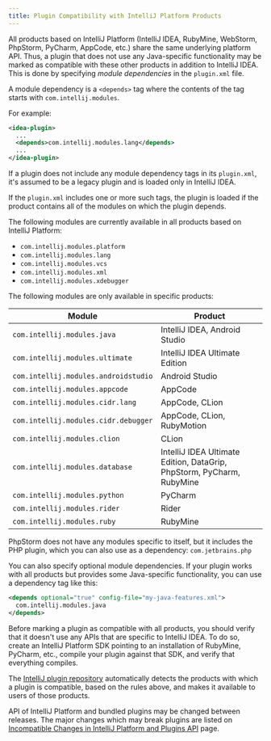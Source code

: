 ```yaml
---
title: Plugin Compatibility with IntelliJ Platform Products
---
```


<!--TODO link to sample_plugin file-->

All products based on IntelliJ Platform (IntelliJ IDEA, RubyMine, WebStorm, PhpStorm, PyCharm, AppCode, etc.) share the same underlying platform API. Thus, a plugin that does not use any Java-specific functionality may be marked as compatible with these other products in addition to IntelliJ IDEA. This is done by specifying *module dependencies* in the `plugin.xml` file.

A module dependency is a `<depends>` tag where the contents of the tag starts with `com.intellij.modules`.
 
For example:

```xml
<idea-plugin>
  ...
  <depends>com.intellij.modules.lang</depends>
  ...
</idea-plugin>
```

<!--TODO link to sample_plugin file--> 

If a plugin does not include any module dependency tags in its `plugin.xml`, it's assumed to be a legacy plugin and is loaded only in IntelliJ IDEA. 

If the `plugin.xml` includes one or more such tags, the plugin is loaded if the product contains all of the modules on which the plugin depends.

The following modules are currently available in all products based on IntelliJ Platform:

* `com.intellij.modules.platform`
* `com.intellij.modules.lang`
* `com.intellij.modules.vcs`
* `com.intellij.modules.xml`
* `com.intellij.modules.xdebugger`

The following modules are only available in specific products:

| Module                               | Product                                                               |
|--------------------------------------|-----------------------------------------------------------------------|
| `com.intellij.modules.java`          | IntelliJ IDEA, Android Studio                                         |
| `com.intellij.modules.ultimate`      | IntelliJ IDEA Ultimate Edition                                        |
| `com.intellij.modules.androidstudio` | Android Studio                                                        |
| `com.intellij.modules.appcode`       | AppCode                                                               |
| `com.intellij.modules.cidr.lang`     | AppCode, CLion                                                        |
| `com.intellij.modules.cidr.debugger` | AppCode, CLion, RubyMotion                                            |
| `com.intellij.modules.clion`         | CLion                                                                 |
| `com.intellij.modules.database`      | IntelliJ IDEA Ultimate Edition, DataGrip, PhpStorm, PyCharm, RubyMine |
| `com.intellij.modules.python`        | PyCharm                                                               |
| `com.intellij.modules.rider`         | Rider                                                                 |
| `com.intellij.modules.ruby`          | RubyMine                                                              |

PhpStorm does not have any modules specific to itself, but it includes the PHP plugin, which you can also use as a dependency: `com.jetbrains.php`

You can also specify optional module dependencies. If your plugin works with all products but provides some Java-specific functionality, you can use a dependency tag like this:

```xml
<depends optional="true" config-file="my-java-features.xml">
  com.intellij.modules.java
</depends>
```

Before marking a plugin as compatible with all products, you should verify that it doesn't use any APIs that are specific to IntelliJ IDEA. To do so, create an IntelliJ Platform SDK pointing to an installation of RubyMine, PyCharm, etc., compile your plugin against that SDK, and verify that everything compiles.

The [IntelliJ plugin repository](http://plugins.jetbrains.com/) automatically detects the products with which a plugin is compatible, based on the rules above, and makes it available to users of those products.

API of IntelliJ Platform and bundled plugins may be changed between releases. The major changes which may break plugins are listed on [Incompatible Changes in IntelliJ Platform and Plugins API](/reference_guide/api_changes_list.md) page.


